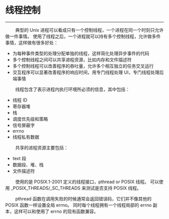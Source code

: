 # 线程控制
***

&emsp;&emsp;
典型的 Unix 进程可以看成只有一个控制线程，一个进程在同一个时刻只允许做一件事情。
使用了线程之后，一个进程就可以持有多个控制线程，允许做多件事情，这样做有很多好处：

+ 为每种事件类型的处理分配单独的线程，这样简化处理异步事件的代码
+ 多个控制线程之间可以共享进程资源，比如内存和文件描述符
+ 多个控制线程可以改善程序的吞吐量，允许多个相互独立的任务交叉运行
+ 交互程序可以显著改善程序的响应时间，用专门线程处理 UI，专门线程处理后端事情

&emsp;&emsp;
线程包含了表示进程内执行环境所必须的信息，其中包括：

+ 线程 ID
+ 寄存器堆
+ 栈
+ 调度优先级和策略
+ 信号屏蔽字
+ errno
+ 线程私有数据

&emsp;&emsp;
共享的进程资源主要包括：

+ text 段
+ 数据段、堆、栈
+ 文件描述符

&emsp;&emsp;
使用的是 POSIX.1-2001 定义的线程接口，pthread or POSIX 线程。
可以使用 \_POSIX\_THREADS/\_SC\_THREADS 来测试是否支持 POSIX 线程。

&emsp;&emsp;
pthread 函数在调用失败的时候通常会返回错误码，它们并不像其他的 POSIX 函数一样设置全局 errno。
同时每个线程拥有一个线程局部的 errno 副本，这样可以和使用了 errno 的现有函数兼容。